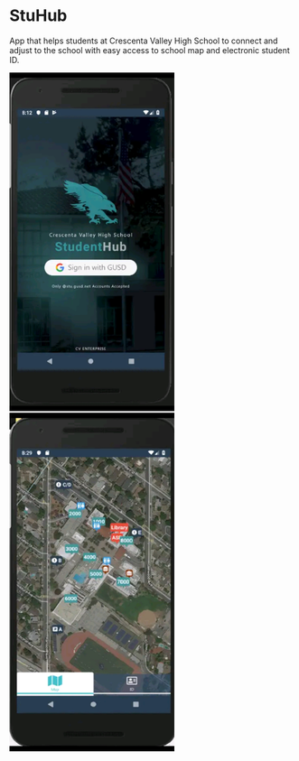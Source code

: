 # StuHub
App that helps students at Crescenta Valley High School to connect and adjust to the school with easy access to school map and electronic student ID. 

<img src="https://github.com/TWK21/CVSuperApp/blob/master/Demo/CVSuperAppLoginDemo.jpg" height=600, width=auto/>

<img src="https://github.com/TWK21/CVSuperApp/blob/master/Demo/CVSuperAppMapDemo.jpg" height=600, width=auto/>
